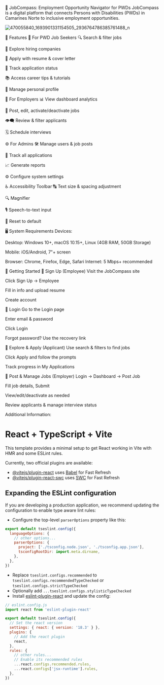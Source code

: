
🧭 JobCompass: Employment Opportunity Navigator for PWDs
JobCompass is a digital platform that connects Persons with Disabilities (PWDs) in Camarines Norte to inclusive employment opportunities.

![470055840_1693901331154505_2936764786385761488_n](https://github.com/user-attachments/assets/e113f4eb-fd8b-4267-b951-2164369700dd)

🔑 Features
👤 For PWD Job Seekers
🔍 Search & filter jobs

🏢 Explore hiring companies

📄 Apply with resume & cover letter

🧾 Track application status

📚 Access career tips & tutorials

👤 Manage personal profile

🏢 For Employers
📊 View dashboard analytics

📌 Post, edit, activate/deactivate jobs

👁️‍🗨️ Review & filter applicants

🗓 Schedule interviews

⚙️ For Admins
🛠 Manage users & job posts

📑 Track all applications

📈 Generate reports

⚙️ Configure system settings

♿ Accessibility Toolbar
🔠 Text size & spacing adjustment

🔍 Magnifier

🎙 Speech-to-text input

🔄 Reset to default

🖥️ System Requirements
Devices:

Desktop: Windows 10+, macOS 10.15+, Linux (4GB RAM, 50GB Storage)

Mobile: iOS/Android, 7"+ screen

Browser: Chrome, Firefox, Edge, Safari
Internet: 5 Mbps+ recommended

🚀 Getting Started
👥 Sign Up (Employee)
Visit the JobCompass site

Click Sign Up → Employee

Fill in info and upload resume

Create account

🔐 Login
Go to the Login page

Enter email & password

Click Login

Forgot password? Use the recovery link

💼 Explore & Apply (Applicant)
Use search & filters to find jobs

Click Apply and follow the prompts

Track progress in My Applications

📢 Post & Manage Jobs (Employer)
Login → Dashboard → Post Job

Fill job details, Submit

View/edit/deactivate as needed

Review applicants & manage interview status



Additional Information:


# React + TypeScript + Vite

This template provides a minimal setup to get React working in Vite with HMR and some ESLint rules.

Currently, two official plugins are available:

- [@vitejs/plugin-react](https://github.com/vitejs/vite-plugin-react/blob/main/packages/plugin-react/README.md) uses [Babel](https://babeljs.io/) for Fast Refresh
- [@vitejs/plugin-react-swc](https://github.com/vitejs/vite-plugin-react-swc) uses [SWC](https://swc.rs/) for Fast Refresh

## Expanding the ESLint configuration

If you are developing a production application, we recommend updating the configuration to enable type aware lint rules:

- Configure the top-level `parserOptions` property like this:

```js
export default tseslint.config({
  languageOptions: {
    // other options...
    parserOptions: {
      project: ['./tsconfig.node.json', './tsconfig.app.json'],
      tsconfigRootDir: import.meta.dirname,
    },
  },
})
```

- Replace `tseslint.configs.recommended` to `tseslint.configs.recommendedTypeChecked` or `tseslint.configs.strictTypeChecked`
- Optionally add `...tseslint.configs.stylisticTypeChecked`
- Install [eslint-plugin-react](https://github.com/jsx-eslint/eslint-plugin-react) and update the config:

```js
// eslint.config.js
import react from 'eslint-plugin-react'

export default tseslint.config({
  // Set the react version
  settings: { react: { version: '18.3' } },
  plugins: {
    // Add the react plugin
    react,
  },
  rules: {
    // other rules...
    // Enable its recommended rules
    ...react.configs.recommended.rules,
    ...react.configs['jsx-runtime'].rules,
  },
})
```
